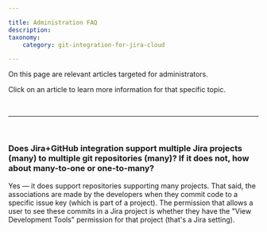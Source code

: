 ```yaml
---

title: Administration FAQ
description:
taxonomy:
    category: git-integration-for-jira-cloud

---
```


On this page are relevant articles targeted for administrators.

Click on an article to learn more information for that specific topic.

&nbsp;
* * *
&nbsp;

### Does Jira+GitHub integration support multiple Jira projects (many) to multiple git repositories (many)?  If it does not, how about many-to-one or one-to-many?

Yes — it does support repositories supporting many projects. That said, the associations are made by the developers when they commit code to a specific issue key (which is part of a project). The permission that allows a user to see these commits in a Jira project is whether they have the "View Development Tools" permission for that project (that's a Jira setting).

